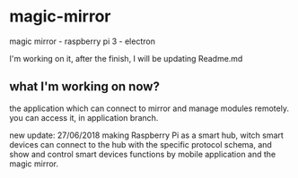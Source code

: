 # magic-mirror
magic mirror - raspberry pi 3 - electron

I'm working on it, after the finish, I will be updating Readme.md

## what I'm working on now?
the application which can connect to mirror and manage modules remotely.
you can access it, in application branch.

new update: 27/06/2018
making Raspberry Pi as a smart hub, witch smart devices can connect to the hub with the specific protocol schema, and show and control smart devices functions by mobile application and the magic mirror.
